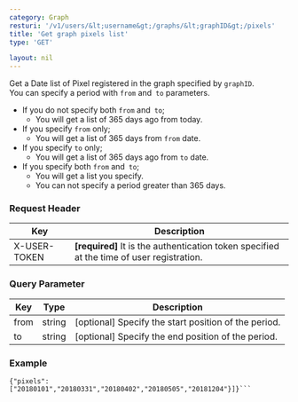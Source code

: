 ```yaml
---
category: Graph
resturi: '/v1/users/&lt;username&gt;/graphs/&lt;graphID&gt;/pixels'
title: 'Get graph pixels list'
type: 'GET'

layout: nil
---
```


Get a Date list of Pixel registered in the graph specified by `graphID`.<br>
You can specify a period with `from` and` to` parameters.<br>
- If you do not specify both `from` and` to`;
    - You will get a list of 365 days ago from today.
- If you specify `from` only;
    - You will get a list of 365 days from `from` date.
- If you specify `to` only;
    - You will get a list of 365 days ago from `to` date.
- If you specify both `from` and` to`;
    - You will get a list you specify.
    - You can not specify a period greater than 365 days.

### Request Header

|Key|Description|
|---|---|
|X-USER-TOKEN|**[required]** It is the authentication token specified at the time of user registration.|


### Query Parameter

|Key|Type|Description|
|---|---|---|
|from|string|[optional] Specify the start position of the period.|
|to|string|[optional] Specify the end position of the period.|

### Example

```$ curl -X GET https://pixe.la/v1/users/a-know/graphs/test-graph/pixels?from=20180101&to=20181231 -H 'X-USER-TOKEN:thisissecret'
{"pixels":["20180101","20180331","20180402","20180505","20181204"}]}```
